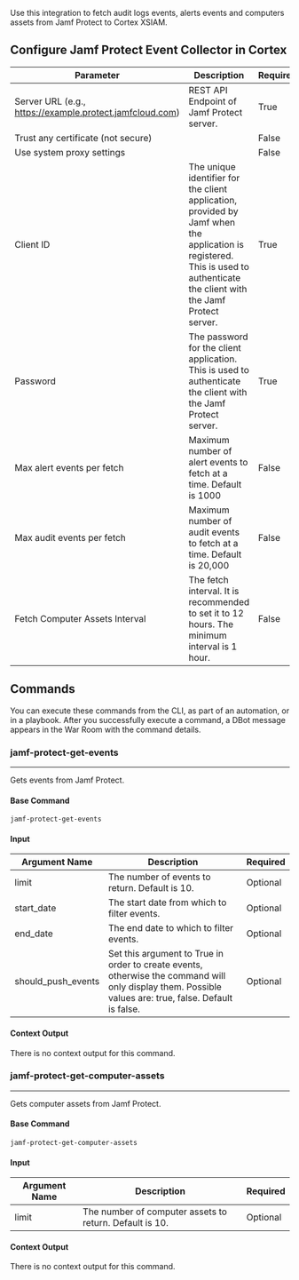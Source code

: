 Use this integration to fetch audit logs events, alerts events and computers assets from Jamf Protect to Cortex XSIAM.

## Configure Jamf Protect Event Collector in Cortex


| **Parameter** | **Description** | **Required** |
| --- | --- | --- |
| Server URL (e.g., <https://example.protect.jamfcloud.com>) | REST API Endpoint of Jamf Protect server. | True |
| Trust any certificate (not secure) |  | False |
| Use system proxy settings |  | False |
| Client ID | The unique identifier for the client application, provided by Jamf when the application is registered. This is used to authenticate the client with the Jamf Protect server. | True |
| Password | The password for the client application. This is used to authenticate the client with the Jamf Protect server. | True |
| Max alert events per fetch | Maximum number of alert events to fetch at a time. Default is 1000| False |
| Max audit events per fetch | Maximum number of audit events to fetch at a time. Default is 20,000| False |
| Fetch Computer Assets Interval | The fetch interval. It is recommended to set it to 12 hours. The minimum interval is 1 hour. | False |



## Commands

You can execute these commands from the CLI, as part of an automation, or in a playbook.
After you successfully execute a command, a DBot message appears in the War Room with the command details.

### jamf-protect-get-events

***
Gets events from Jamf Protect.

#### Base Command

`jamf-protect-get-events`

#### Input

| **Argument Name** | **Description** | **Required** |
| --- | --- | --- |
| limit | The number of events to return. Default is 10. | Optional | 
| start_date | The start date from which to filter events. | Optional | 
| end_date | The end date to which to filter events. | Optional | 
| should_push_events | Set this argument to True in order to create events, otherwise the command will only display them. Possible values are: true, false. Default is false. | Optional | 

#### Context Output

There is no context output for this command.

### jamf-protect-get-computer-assets

***
Gets computer assets from Jamf Protect.

#### Base Command

`jamf-protect-get-computer-assets`

#### Input

| **Argument Name** | **Description** | **Required** |
| --- | --- | --- |
| limit | The number of computer assets to return. Default is 10. | Optional | 

#### Context Output

There is no context output for this command.
